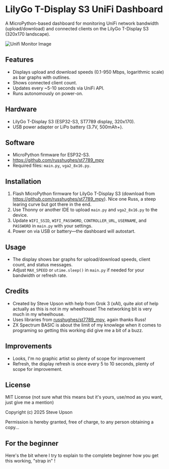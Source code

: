 # LilyGo T-Display S3 UniFi Dashboard

A MicroPython-based dashboard for monitoring UniFi network bandwidth (upload/download) and connected clients on the LilyGo T-Display S3 (320x170 landscape).

![Unifi Monitor Image](https://github.com/steve-metrax/Unifi-Monitor/blob/main/IMG_9638.JPG)

## Features
- Displays upload and download speeds (0.1-950 Mbps, logarithmic scale) as bar graphs with outlines.
- Shows connected client count.
- Updates every ~5-10 seconds via UniFi API.
- Runs autonomously on power-on.

## Hardware
- LilyGo T-Display S3 (ESP32-S3, ST7789 display, 320x170).
- USB power adapter or LiPo battery (3.7V, 500mAh+).

## Software
- MicroPython firmware for ESP32-S3.
- https://github.com/russhughes/st7789_mpy
- Required files: `main.py`, `vga2_8x16.py`.

## Installation
1. Flash MicroPython firmware for LilyGo T-Display S3 (download from https://github.com/russhughes/st7789_mpy). Nice one Russ, a steep learing curve but got there in the end.
2. Use Thonny or another IDE to upload `main.py` and `vga2_8x16.py` to the device.
3. Update `WIFI_SSID`, `WIFI_PASSWORD`, `CONTROLLER_URL`, `USERNAME`, and `PASSWORD` in `main.py` with your settings.
4. Power on via USB or battery—the dashboard will autostart.

## Usage
- The display shows bar graphs for upload/download speeds, client count, and status messages.
- Adjust `MAX_SPEED` or `utime.sleep()` in `main.py` if needed for your bandwidth or refresh rate.

## Credits
- Created by Steve Upson with help from Grok 3 (xAI), quite alot of help actually as this is not in my wheelhouse! The networking bit is very much in my wheelhouse.
- Uses libraries from [russhughes/st7789_mpy](https://github.com/russhughes/st7789_mpy), again thanks Russ!
- ZX Spectrum BASIC is about the limit of my knowlege when it comes to programing so getting this working did give me a bit of a buzz.

## Improvements
- Looks, I'm no graphic artist so plenty of scope for improvement
- Refresh, the display refresh is once every 5 to 10 seconds, plenty of scope for improvement.

## License
MIT License (not sure what this means but it's yours, use/mod as you want, just give me a mention)

Copyright (c) 2025 Steve Upson

Permission is hereby granted, free of charge, to any person obtaining a copy...

## For the beginner
Here's the bit where I try to explain to the complete beginner how you get this working, "strap in" !


